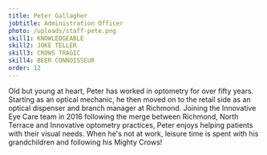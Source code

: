 ```yaml
---
title: Peter Gallagher
jobtitle: Administration Officer
photo: /uploads/staff-pete.png
skill1: KNOWLEDGEABLE
skill2: JOKE TELLER
skill3: CROWS TRAGIC
skill4: BEER CONNOISSEUR
order: 12
---
```


Old but young at heart, Peter has worked in optometry for over fifty years. Starting as an optical mechanic, he then moved on to the retail side as an optical dispenser and branch manager at Richmond. Joining the Innovative Eye Care team in 2016 following the merge between Richmond, North Terrace and Innovative optometry practices, Peter enjoys helping patients with their visual needs. When he's not at work, leisure time is spent with his grandchildren and following his Mighty Crows!
